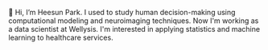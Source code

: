 👋 Hi, I’m Heesun Park. I used to study human decision-making using computational modeling and neuroimaging techniques. Now I'm working as a data scientist at Wellysis. I'm interested in applying statistics and machine learning to healthcare services.
<!-- - 👀 I’m interested in ...
- 🌱 I’m currently learning ...
- 💞️ I’m looking to collaborate on ...
- 📫 How to reach me ...-->
